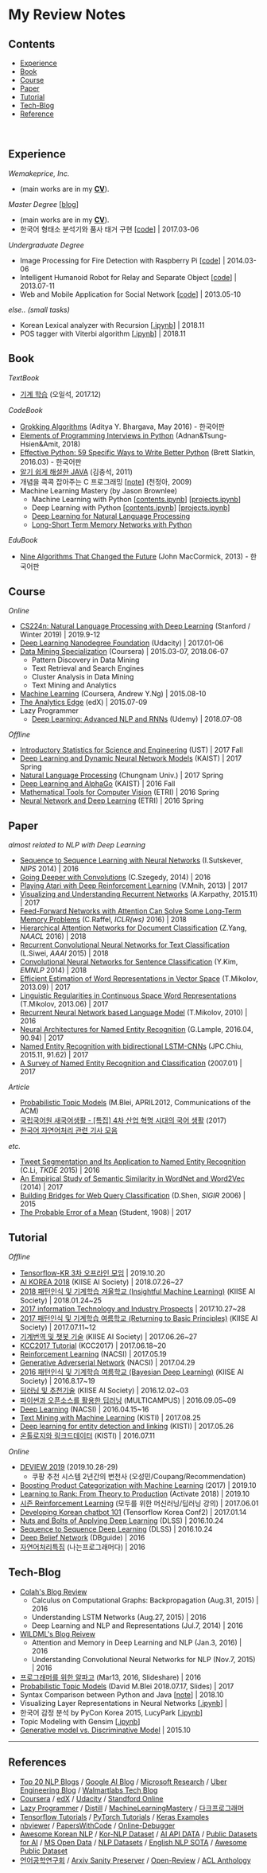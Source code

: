 # My Review Notes

## Contents

* [Experience](#Experience)
* [Book](#Book)
* [Course](#Course)
* [Paper](#Paper)
* [Tutorial](#Tutorial)
* [Tech-Blog](#Tech-Blog)
* [Reference](#References)

<br>

## Experience

_Wemakeprice, Inc._
* (main works are in my [**CV**](https://docs.google.com/document/d/1QgcucBWiZumzFWClgvJhGqi01T5_N-yR2R7QP2te4Dg/edit)).

_Master Degree_ [[blog](https://gritmind.github.io/2019/01/ms-research-sumup.html)]

* (main works are in my [**CV**](https://docs.google.com/document/d/1QgcucBWiZumzFWClgvJhGqi01T5_N-yR2R7QP2te4Dg/edit)).
* 한국어 형태소 분석기와 품사 태거 구현 [[code](https://github.com/gritmind/morph_and_pos_analyzer_korean)] | 2017.03-06

_Undergraduate Degree_
* Image Processing for Fire Detection with Raspberry Pi [[code](https://github.com/gritmind/image_processing_for_fire_detection)] | 2014.03-06
* Intelligent Humanoid Robot for Relay and Separate Object [[code](https://github.com/gritmind/intelligent_humanoid_robot_competition)] | 2013.07-11
* Web and Mobile Application for Social Network [[code](https://github.com/gritmind/dormitory_social_network)] | 2013.05-10


_else.. (small tasks)_
* Korean Lexical analyzer with Recursion [[.ipynb](https://nbviewer.jupyter.org/github/gritmind/review/blob/master/code/task/codes/lexical_recursion.ipynb)] | 2018.11
* POS tagger with Viterbi algorithm [[.ipynb](https://nbviewer.jupyter.org/github/gritmind/review/blob/master/code/task/codes/pos_viterbi.ipynb)] | 2018.11



## Book

_TextBook_
* [기계 학습](https://github.com/gritmind/review/tree/master/paper/book/machine-learning-oh/README.md) (오일석, 2017.12)

_CodeBook_
* [Grokking Algorithms](https://github.com/gritmind/review/blob/master/code/book/grokking-algorithms/README.md) (Aditya Y. Bhargava, May 2016) - 한국어판
* [Elements of Programming Interviews in Python](https://github.com/gritmind/review/blob/master/code/book/interview_py/README.md) (Adnan&Tsung-Hsien&Amit, 2018)
* [Effective Python: 59 Specific Ways to Write Better Python](https://github.com/gritmind/review/blob/master/code/book/effective_py/README.md) (Brett Slatkin, 2016.03) - 한국어판
* [알기 쉽게 해설한 JAVA](https://github.com/gritmind/review/blob/master/code/book/java_kim/README.md) (김충석, 2011)
* 개념을 콕콕 잡아주는 C 프로그래밍 [[note](https://1drv.ms/w/s!AllPqyV9kKUrwjk_wNK-qM6eJjqd)] (천정아, 2009)
* Machine Learning Mastery (by Jason Brownlee)
   * Machine Learning with Python [[contents.ipynb](https://nbviewer.jupyter.org/github/gritmind/review/blob/master/code/book/ml-mastery/machine-learning-with-py/contents.ipynb)] [[projects.ipynb](https://nbviewer.jupyter.org/github/gritmind/review/blob/master/code/book/ml-mastery/machine-learning-with-py/projects.ipynb)]
   * Deep Learning with Python [[contents.ipynb](https://nbviewer.jupyter.org/github/gritmind/review/blob/master/code/book/ml-mastery/deep-learning-with-py/contents.ipynb)] [[projects.ipynb](https://nbviewer.jupyter.org/github/gritmind/review/blob/master/code/book/ml-mastery/deep-learning-with-py/projects.ipynb)]
   * [Deep Learning for Natural Language Processing](https://github.com/gritmind/review/tree/master/code/book/deep-learning-for-nlp/README.md)
   * [Long-Short Term Memory Networks with Python](https://github.com/gritmind/review/tree/master/code/book/lstm-with-python/README.md)


_EduBook_
* [Nine Algorithms That Changed the Future](https://github.com/gritmind/my-review-notes/blob/master/paper/book/nine-algorithm/README.md) (John MacCormick, 2013) - 한국어판


## Course

_Online_
* [CS224n: Natural Language Processing with Deep Learning](https://github.com/gritmind/review/tree/master/media/class/cs224n-nlp-with-dl) (Stanford / Winter 2019) | 2019.9-12
* [Deep Learning Nanodegree Foundation](https://github.com/gritmind/deep_learning_nanodegree_foundation) (Udacity) | 2017.01-06
* [Data Mining Specialization](https://github.com/gritmind/review/tree/master/media/class/data-mining-specialization) (Coursera) | 2015.03-07, 2018.06-07
   * Pattern Discovery in Data Mining
   * Text Retrieval and Search Engines
   * Cluster Analysis in Data Mining
   * Text Mining and Analytics
* [Machine Learning](https://github.com/gritmind/review/tree/master/media/class/machine-learning-coursera) (Coursera, Andrew Y.Ng) | 2015.08-10
* [The Analytics Edge](https://github.com/gritmind/review/tree/master/media/class/analytics-edge) (edX) | 2015.07-09
* Lazy Programmer
   * [Deep Learning: Advanced NLP and RNNs](https://github.com/gritmind/review/tree/master/code/class/advanced_nlp_lazy) (Udemy) | 2018.07-08

_Offline_
* [Introductory Statistics for Science and Engineering](https://github.com/gritmind/review/tree/master/media/class/intro-statistics-for-science-and-engineering) (UST) | 2017 Fall
* [Deep Learning and Dynamic Neural Network Models](https://github.com/gritmind/review/tree/master/media/class/deep-learning-and-dynamic-neural-network-models) (KAIST) | 2017 Spring
* [Natural Language Processing](https://github.com/gritmind/review/blob/master/media/class/natural-language-processing-chungnam/README.md) (Chungnam Univ.) | 2017 Spring 
* [Deep Learning and AlphaGo](https://github.com/gritmind/review/tree/master/media/class/deeplearning_and_alphago) (KAIST) | 2016 Fall
* [Mathematical Tools for Computer Vision](https://github.com/gritmind/review/tree/master/media/class/mathematical-tools-for-computer-vision) (ETRI) | 2016 Spring
* [Neural Network and Deep Learning](https://github.com/gritmind/review/tree/master/media/class/neural-network-and-deep-learning) (ETRI) | 2016 Spring


## Paper

_almost related to NLP with Deep Learning_
* [Sequence to Sequence Learning with Neural Networks](https://github.com/gritmind/review/blob/master/paper/paper/seq2seq_with_nn.md) (I.Sutskever, *NIPS* 2014) | 2016
* [Going Deeper with Convolutions](https://github.com/gritmind/review/blob/master/paper/paper/going-deeper-with-convolutions.md) (C.Szegedy, 2014) | 2016
* [Playing Atari with Deep Reinforcement Learning](https://github.com/gritmind/review/blob/master/paper/paper/playing-atari-with-deep-reinforcement-learning.md) (V.Mnih, 2013) | 2017
* [Visualizing and Understanding Recurrent Networks](https://github.com/gritmind/review/blob/master/paper/paper/visualizing-and-understanding-recurrent-networks.md) (A.Karpathy, 2015.11) | 2017 
* [Feed-Forward Networks with Attention Can Solve Some Long-Term Memory Problems](https://github.com/gritmind/review/blob/master/paper/paper/feed-forward-with-attention.md) (C.Raffel, *ICLR(ws)* 2016) | 2018
* [Hierarchical Attention Networks for Document Classification](https://github.com/gritmind/review/blob/master/paper/paper/hierarchical-attention-networks.md) (Z.Yang, *NAACL* 2016) | 2018
* [Recurrent Convolutional Neural Networks for Text Classification](https://github.com/gritmind/review/blob/master/paper/paper/recurrent-convolutional-neuralnet.md) (L.Siwei, *AAAI* 2015) | 2018
* [Convolutional Neural Networks for Sentence Classification](https://github.com/gritmind/review/blob/master/paper/paper/convolutional-neural-net-yoon-kim.md) (Y.Kim, *EMNLP* 2014) | 2018
* [Efficient Estimation of Word Representations in Vector Space](https://github.com/gritmind/review/blob/master/paper/paper/efficient-estimation-of-word-representations-in-vector-space.md) (T.Mikolov, 2013.09) | 2017
* [Linguistic Regularities in Continuous Space Word Representations](https://github.com/gritmind/review/blob/master/paper/paper/linguistic-regularities-in-continuous-space-word-representations.md) (T.Mikolov, 2013.06) | 2017
* [Recurrent Neural Network based Language Model](https://github.com/gritmind/review/blob/master/paper/paper/recurrent-neural-network-based%20language-model.md) (T.Mikolov, 2010) | 2016
* [Neural Architectures for Named Entity Recognition](https://github.com/gritmind/review/blob/master/paper/paper/neural-architectures-for-named-entity-recognition.md) (G.Lample, 2016.04, 90.94) | 2017
* [Named Entity Recognition with bidirectional LSTM-CNNs](https://github.com/gritmind/review/blob/master/paper/paper/named-entity-recognition-with-bidirectional-lstm-cnns.md) (JPC.Chiu, 2015.11, 91.62) | 2017
* [A Survey of Named Entity Recognition and Classification](https://github.com/gritmind/review/blob/master/paper/paper/a-survey-of-named-entity-recognition-and-classification.md) (2007.01) | 2017

_Article_
* [Probabilistic Topic Models](https://github.com/gritmind/review/blob/master/paper/paper/topic-model-review.md) (M.Blei, APRIL2012, Communications of the ACM)
* [국립국어원 새국어생활 - [특집] 4차 산업 혁명 시대의 국어 생활](https://github.com/gritmind/my-review-notes/blob/master/paper/article/special_edition/README.md) (2017)
* [한국어 자연어처리 관련 기사 모음](https://github.com/gritmind/review/blob/master/paper/article/koreannlp_articles.md)

_etc._
* [Tweet Segmentation and Its Application to Named Entity Recognition](https://github.com/gritmind/review/blob/master/paper/paper/tweet-segmentation-and-its-application-to-ner.md) (C.Li, *TKDE* 2015) | 2016
* [An Empirical Study of Semantic Similarity in WordNet and Word2Vec](https://github.com/gritmind/review/blob/master/paper/paper/an-empirical-study-of-semantic-similarity-in-WordNet-and-Word2Vec.md) (2014) | 2017
* [Building Bridges for Web Query Classification](https://github.com/gritmind/review/blob/master/paper/paper/building-bridges-for-web-query-classification.md) (D.Shen, *SIGIR* 2006) | 2015
* [The Probable Error of a Mean](https://github.com/gritmind/review/blob/master/paper/paper/the-probable-error-of-a-mean.md) (Student, 1908) | 2017


## Tutorial

_Offline_
* [Tensorflow-KR 3차 오프라인 모임](https://github.com/gritmind/review/blob/master/media/seminar/tf-kr_3rd_offline.md) | 2019.10.20
* [AI KOREA 2018](https://github.com/gritmind/review/blob/master/media/seminar/ai_korea_2018.md) (KIISE AI Society) | 2018.07.26~27
* [2018 패턴인식 및 기계학습 겨울학교 (Insightful Machine Learning)](https://github.com/gritmind/review/tree/master/media/seminar/2018PRMLWS) (KIISE AI Society) | 2018.01.24~25
* [2017 information Technology and Industry Prospects](https://github.com/gritmind/review/blob/master/media/seminar/itip2017.md) | 2017.10.27~28
* [2017 패턴인식 및 기계학습 여름학교 (Returning to Basic Principles)](https://github.com/gritmind/review/blob/master/media/seminar/prmlss_2017.md) (KIISE AI Society) | 2017.07.11~12
* [기계번역 및 챗봇 기술](https://github.com/gritmind/review/blob/master/media/seminar/ml-and-chatbot.md) (KIISE AI Society) | 2017.06.26~27
* [KCC2017 Tutorial](https://github.com/gritmind/review/tree/master/media/seminar/kcc2017) (KCC2017) | 2017.06.18~20
* [Reinforcement Learning](https://github.com/gritmind/review/tree/master/media/seminar/nacsi-rl) (NACSI) | 2017.05.19
* [Generative Adverserial Network](https://github.com/gritmind/review/tree/master/media/seminar/nacsi-gan) (NACSI) | 2017.04.29
* [2016 패턴인식 및 기계학습 여름학교 (Bayesian Deep Learning)](https://github.com/gritmind/review/blob/master/media/seminar/prml-bayesian-deep-learning.md) (KIISE AI Society) | 2016.8.17~19
* [딥러닝 및 추천기술](https://github.com/gritmind/review/blob/master/media/seminar/kiise-dl-recommender.md) (KIISE AI Society) | 2016.12.02~03 
* [파이썬과 오픈소스를 활용한 딥러닝](https://github.com/gritmind/review/tree/master/media/seminar/multicampus-dl) (MULTICAMPUS) | 2016.09.05~09
* [Deep Learning](https://github.com/gritmind/review/tree/master/media/seminar/nacsi-dl) (NACSI) | 2016.04.15~16
* [Text Mining with Machine Learning](https://github.com/gritmind/review/blob/master/media/talk/text_mining_with_machine_learning.md) (KISTI) | 2017.08.25
* [Deep learning for entity detection and linking](https://github.com/gritmind/review/blob/master/media/talk/deep-learning-for-entity-detection-and-linking.md) (KISTI) | 2017.05.26
* [온톨로지와 링크드데이터](https://github.com/gritmind/review/blob/master/media/talk/ontology_and_linkeddata.md) (KISTI) | 2016.07.11

_Online_
* [DEVIEW 2019](https://github.com/gritmind/review/tree/master/media/seminar/deview-2019) (2019.10.28-29)
   * 쿠팡 추천 시스템 2년간의 변천사 (오성민/Coupang/Recommendation)
* [Boosting Product Categorization with Machine Learning](https://github.com/gritmind/my-review-notes/blob/master/media/talk/product_categorization_commercetools/product_categorization_commercetools.md) (2017) | 2019.10
* [Learning to Rank: From Theory to Production](https://github.com/gritmind/my-review-notes/blob/master/media/talk/learning_to_rank_bloomberg/learning_to_rank_bloomberg.md) (Activate 2018) | 2019.10
* [시즌 Reinforcement Learning](https://github.com/gritmind/review/tree/master/media/seminar/all-mldl-rl) (모두를 위한 머신러닝/딥러닝 강의) | 2017.06.01
* [Developing Korean chatbot 101](https://github.com/gritmind/review/blob/master/media/seminar/developing-kor-chatbot.md) (Tensorflow Korea Conf2) | 2017.01.14
* [Nuts and Bolts of Applying Deep Learning](https://github.com/gritmind/review/blob/master/media/talk/nutsandbolts-of-applying-dl.md) (DLSS) | 2016.10.24
* [Sequence to Sequence Deep Learning](https://github.com/gritmind/review/blob/master/media/talk/seq2seq_dl.md) (DLSS) | 2016.10.24
* [Deep Belief Network](https://github.com/gritmind/review/blob/master/media/talk/deep-belief-network.md) (DBguide) | 2016
* [자연어처리특집](https://github.com/gritmind/review/blob/master/media/talk/iam-programmer-nlp.md) (나는프로그래머다) | 2016


## Tech-Blog

* [Colah's Blog Review](https://github.com/gritmind/review/blob/master/paper/blog/colah/README.md)
   * Calculus on Computational Graphs: Backpropagation (Aug.31, 2015) | 2016
   * Understanding LSTM Networks (Aug.27, 2015) | 2016
   * Deep Learning and NLP and Representations (Jul.7, 2014) | 2016
* [WILDML's Blog Reivew](https://github.com/gritmind/review/blob/master/paper/blog/wildml/README.md)
   * Attention and Memory in Deep Learning and NLP (Jan.3, 2016) | 2016
   * Understanding Convolutional Neural Networks for NLP (Nov.7, 2015) | 2016
* [프로그래머를 위한 알파고](https://github.com/gritmind/review/blob/master/paper/blog/slideshare/alphago-for-programmer.md) (Mar13, 2016, Slideshare) | 2016
* [Probabilistic Topic Models](https://github.com/gritmind/review/blob/master/paper/blog/slideshare/topicmodels.md) (David M.Blei 2018.07.17, Slides) | 2017
* Syntax Comparison between Python and Java [[note](https://1drv.ms/w/s!AllPqyV9kKUrwxOo9L1syWAnlRoh)] | 2018.10
* Visualizing Layer Representations in Neural Networks [[.ipynb](https://nbviewer.jupyter.org/github/gritmind/review/blob/master/code/tutorial/Visualizing-Layer-Representations-in-Neural-Networks.ipynb)] | 
* 한국어 감정 분석 by PyCon Korea 2015, LucyPark [[.ipynb](https://nbviewer.jupyter.org/github/gritmind/review/blob/master/code/tutorial/korean_lucypark/Korean_Sentiment_Analysis.ipynb)]
* Topic Modeling with Gensim [[.ipynb](https://nbviewer.jupyter.org/github/gritmind/review/blob/master/code/tutorial/topic-modeling-with-gensim.ipynb)]
* [Generative model vs. Discriminative Model](https://github.com/gritmind/review/blob/master/paper/tutorial/generative-vs-discriminative-model.md) | 2015.10



---

## References

* [Top 20 NLP Blogs](https://blog.feedspot.com/natural_language_processing_blogs/) / [Google AI Blog](https://ai.googleblog.com/) / [Microsoft Research](https://www.microsoft.com/en-us/research/) / [Uber Engineering Blog](https://eng.uber.com/) / [Walmartlabs Tech Blog](https://medium.com/walmartlabs)
* [Coursera](https://www.coursera.org/) / [edX](https://www.edx.org/) / [Udacity](https://www.udacity.com/) / [Standford Online](https://online.stanford.edu/)
* [Lazy Programmer](https://lazyprogrammer.me/) / [Distill](https://distill.pub/) / [MachineLearningMastery](https://machinelearningmastery.com/) / [다크프로그래머](http://darkpgmr.tistory.com/)
* [Tensorflow Tutorials](https://www.tensorflow.org/tutorials) / [PyTorch Tutorials](https://github.com/gritmind/review-code/tree/master/class/pytorch) / [Keras Examples](https://github.com/gritmind/review-code/tree/master/class/keras)
* [nbviewer](https://nbviewer.jupyter.org/) / [PapersWithCode](https://paperswithcode.com/sota) / [Online-Debugger](https://www.onlinegdb.com/)
* [Awesome Korean NLP](https://github.com/datanada/Awesome-Korean-NLP) / [Kor-NLP Dataset](https://insikk.github.io/awesome-korean-nlp/#dataset) / [AI API DATA](http://aiopen.etri.re.kr/) / [Public Datasets for AI](https://medium.com/startup-grind/fueling-the-ai-gold-rush-7ae438505bc2) / [MS Open Data](https://msropendata.com/) / [NLP Datasets](https://github.com/niderhoff/nlp-datasets) / [English NLP SOTA](https://github.com/magizbox/underthesea/wiki/English-NLP-SOTA#text-classification) / [Awesome Public Dataset](https://github.com/awesomedata/awesome-public-datasets)
* [언어공학연구회](http://hclt.kr/) / [Arxiv Sanity Preserver](http://www.arxiv-sanity.com/) / [Open-Review](https://openreview.net/) / [ACL Anthology](https://aclanthology.coli.uni-saarland.de/)
